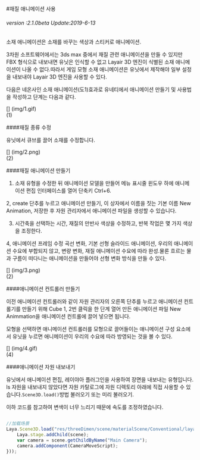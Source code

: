 #재질 애니메이션 사용

###### *version :2.1.0beta   Update:2019-6-13*

소재 애니메이션은 소재를 바꾸는 색상과 스티커로 애니메이션.

3차원 소프트웨어에서는 3ds max 중에서 재질 관련 애니메이션을 만들 수 있지만 FBX 형식으로 내보내면 유닛은 인식할 수 없고 Layair 3D 엔진이 식별된 소재 애니메이션이 나올 수 없다.따라서 게임 모형 소재 애니메이션은 유닛에서 제작해야 일부 설정을 내보내야 Layair 3D 엔진을 사용할 수 있다.

다음은 네온사인 소재 애니메이션(도1)효과로 유네티에서 애니메이션 만들기 및 사용법을 작성하고 단계는 다음과 같다.

[] (img/1.gif)<br>(1)

####재질 종류 수정

유닛에서 큐브를 끌어 소재를 수정합니다.

[] (img/2.png)<br>(2)

####재질 애니메이션 만들기

1. 소재 유형을 수정한 뒤 애니메이션 모델을 만들어 메뉴 표시줄 윈도우 하에 애니메이션 편집 인터페이스를 열어 단축키 Ctrl+6.

2, create 단추를 누르고 애니메이션 만들기, 이 상자에서 이름을 짓는 기본 이름 New Animation, 저장한 후 자원 관리자에서 애니메이션 파일을 생성할 수 있습니다.

3. 시간축을 선택하는 시간, 재질의 만반사 색상을 수정하고, 반복 작업은 몇 가지 색상을 조정한다.

4, 애니메이션 프레임 수정 곡선 변화, 기본 선형 슬라이드 애니메이션, 우리의 애니메이션 수요에 부합되지 않고, 변량 변화, 재질 애니메이션 수요에 따라 완성.물론 흐르는 물과 구름이 떠다니는 애니메이션을 만들어야 선형 변화 방식을 만들 수 있다.

[] (img/3.png)<br>(2)

####애니메이션 컨트롤러 만들기

이전 애니메이션 컨트롤러와 같이 자원 관리자의 오른쪽 단추를 누르고 애니메이션 컨트롤기를 만들기 위해 Cube 1, 2번 클릭을 한 단계 열어 만든 애니메이션 파일 New Animmation을 애니메이션 컨트롤에 끌어 넣으면 됩니다.

모형을 선택하면 애니메이션 컨트롤러를 모형으로 끌어들이는 애니메이션 구성 요소에서 유닛을 누르면 애니메이션이 우리의 수요에 따라 방영되는 것을 볼 수 있다.

[] (img/4.gif)<br>(4)

####애니메이션 자원 내보내기

유닛에서 애니메이션 편집, 레이야아 플러그인을 사용하여 장면을 내보내는 유형입니다. ls 자원을 내보내지 않았다면 자원 카탈로그에 자원 디렉토리 아래에 직접 사용할 수 있습니다.`Scene3D.load()`방법 불러오기 또는 미리 불러오기.

이하 코드를 참고하여 변색이 너무 느리기 때문에 속도를 조정하였습니다.


```typescript

//加载场景
Laya.Scene3D.load("res/threeDimen/scene/materialScene/Conventional/layaScene.ls", Laya.Handler.create(this, function(scene) {
    Laya.stage.addChild(scene);
    var camera = scene.getChildByName("Main Camera");
    camera.addComponent(CameraMoveScript);
}));

```


